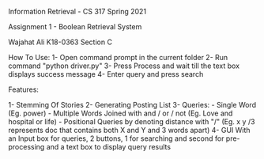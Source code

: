 Information Retrieval - CS 317
Spring 2021

Assignment 1 - Boolean Retrieval System

Wajahat Ali
K18-0363
Section C

How To Use:
1- Open command prompt in the current folder
2- Run command "python driver.py"
3- Press Process and wait till the text box displays success message
4- Enter query and press search  


Features:

1- Stemming Of Stories
2- Generating Posting List
3- Queries:
    - Single Word (Eg. power)
    - Multiple Words Joined with and / or / not (Eg. Love and hospital or life)
    - Positional Queries by denoting distance with "/" (Eg. x y /3 represents doc that contains both X and Y and 3 words apart)
4- GUI With an Input box for queries, 2 buttons, 1 for searching and second for pre-processing and a     text box to display query results